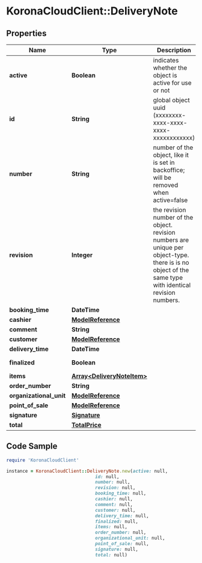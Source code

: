 # KoronaCloudClient::DeliveryNote

## Properties

Name | Type | Description | Notes
------------ | ------------- | ------------- | -------------
**active** | **Boolean** | indicates whether the object is active for use or not | [optional] [readonly] 
**id** | **String** | global object uuid (xxxxxxxx-xxxx-xxxx-xxxx-xxxxxxxxxxxx) | [optional] 
**number** | **String** | number of the object, like it is set in backoffice; will be removed when active&#x3D;false | [optional] 
**revision** | **Integer** | the revision number of the object. revision numbers are unique per object-type. there is is no object of the same type with identical revision numbers. | [optional] [readonly] 
**booking_time** | **DateTime** |  | [optional] 
**cashier** | [**ModelReference**](ModelReference.md) |  | [optional] 
**comment** | **String** |  | [optional] 
**customer** | [**ModelReference**](ModelReference.md) |  | [optional] 
**delivery_time** | **DateTime** |  | [optional] 
**finalized** | **Boolean** |  | [optional] [readonly] 
**items** | [**Array&lt;DeliveryNoteItem&gt;**](DeliveryNoteItem.md) |  | [optional] 
**order_number** | **String** |  | [optional] 
**organizational_unit** | [**ModelReference**](ModelReference.md) |  | [optional] 
**point_of_sale** | [**ModelReference**](ModelReference.md) |  | [optional] 
**signature** | [**Signature**](Signature.md) |  | [optional] 
**total** | [**TotalPrice**](TotalPrice.md) |  | [optional] 

## Code Sample

```ruby
require 'KoronaCloudClient'

instance = KoronaCloudClient::DeliveryNote.new(active: null,
                                 id: null,
                                 number: null,
                                 revision: null,
                                 booking_time: null,
                                 cashier: null,
                                 comment: null,
                                 customer: null,
                                 delivery_time: null,
                                 finalized: null,
                                 items: null,
                                 order_number: null,
                                 organizational_unit: null,
                                 point_of_sale: null,
                                 signature: null,
                                 total: null)
```


